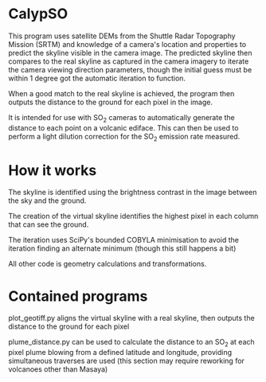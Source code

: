 # CalypSO

This program uses satellite DEMs from the Shuttle Radar Topography Mission (SRTM) and knowledge of a camera's location and properties to predict the skyline visible in the camera image. The predicted skyline then compares to the real skyline as captured in the camera imagery to iterate the camera viewing direction parameters, though the initial guess must be within 1 degree got the automatic iteration to function.

When a good match to the real skyline is achieved, the program then outputs the distance to the ground for each pixel in the image.

It is intended for use with SO<sub>2</sub> cameras to automatically generate the distance to each point on a volcanic ediface. This can then be used to perform a light dilution correction for the SO<sub>2</sub> emission rate measured.

# How it works

The skyline is identified using the brightness contrast in the image between the sky and the ground. 

The creation of the virtual skyline identifies the highest pixel in each column that can see the ground.

The iteration uses SciPy's bounded COBYLA minimisation to avoid the iteration finding an alternate minimum (though this still happens a bit)

All other code is geometry calculations and transformations.

# Contained programs

plot_geotiff.py aligns the virtual skyline with a real skyline, then outputs the distance to the ground for each pixel

plume_distance.py can be used to calculate the distance to an SO<sub>2</sub> at each pixel plume blowing from a defined latitude and longitude, providing simultaneous traverses are used (this section may require reworking for volcanoes other than Masaya)
